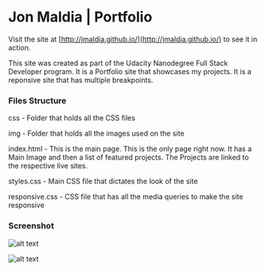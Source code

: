 # Jon Maldia | Portfolio

Visit the site at [http://jmaldia.github.io/](http://jmaldia.github.io/) to see it in action. 

This site was created as part of the Udacity Nanodegree Full Stack Developer program. It is a Portfolio site that showcases my projects. It is a reponsive site that has multiple breakpoints. 



### Files Structure

css - Folder that holds all the CSS files

img - Folder that holds all the images used on the site

index.html - This is the main page. This is the only page right now. It has a Main Image and then a list of featured projects. The Projects are linked to the respective live sites. 

styles.css - Main CSS file that dictates the look of the site

responsive.css - CSS file that has all the media queries to make the site responsive

### Screenshot

![alt text](https://d1ax1i5f2y3x71.cloudfront.net/items/1E2Y3v1u30182S0S3n0H/Image%202017-06-25%20at%207.25.25%20PM.png?X-CloudApp-Visitor-Id=657003da7136d78ee538e43736e4d9fa&v=51f5d6ac "Jon Maldia Portfolio Site Screenshot 1")

![alt text](https://d1ax1i5f2y3x71.cloudfront.net/items/1m382Q1O1Y2P3k412V2W/Image%202017-06-25%20at%207.14.02%20PM.png?X-CloudApp-Visitor-Id=657003da7136d78ee538e43736e4d9fa&v=d2fae166 "Jon Maldia Portfolio Site Screenshot 2")